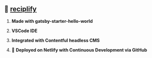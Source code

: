 ## 🚀 [reciplify](https://reciplify.netlify.app/)

1.  **Made with gatsby-starter-hello-world**

1.  **VSCode IDE**

1.  **Integrated with Contentful headless CMS**

1.  💫 **Deployed on Netlify with Continuous Development via GitHub**

